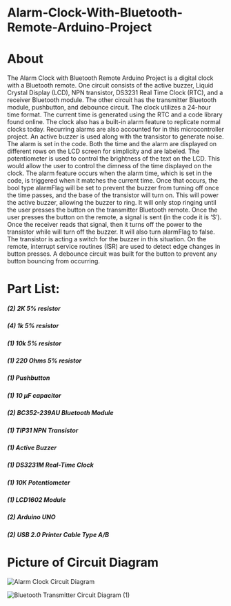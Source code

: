 # Alarm-Clock-With-Bluetooth-Remote-Arduino-Project

# About
The Alarm Clock with Bluetooth Remote Arduino Project is a digital clock with a Bluetooth remote.
One circuit consists of the active buzzer, Liquid Crystal Display (LCD), NPN transistor, DS3231 Real Time Clock (RTC), and a receiver Bluetooth module. 
The other circuit has the transmitter Bluetooth module, pushbutton, and debounce circuit. 
The clock utilizes a 24-hour time format. The current time is generated using the RTC and a code library found online. 
The clock also has a built-in alarm feature to replicate normal clocks today. Recurring alarms are also accounted for in this microcontroller project. 
An active buzzer is used along with the transistor to generate noise. The alarm is set in the code. 
Both the time and the alarm are displayed on different rows on the LCD screen for simplicity and are labeled. 
The potentiometer is used to control the brightness of the text on the LCD. This would allow the user to control the dimness of the time displayed on the clock. 
The alarm feature occurs when the alarm time, which is set in the code, is triggered when it matches the current time. 
Once that occurs, the bool type alarmFlag will be set to prevent the buzzer from turning off once the time passes, and the base of the transistor will turn on. 
This will power the active buzzer, allowing the buzzer to ring. 
It will only stop ringing until the user presses the button on the transmitter Bluetooth remote. 
Once the user presses the button on the remote, a signal is sent (in the code it is ‘S’).
Once the receiver reads that signal, then it turns off the power to the transistor while will turn off the buzzer. 
It will also turn alarmFlag to false. The transistor is acting a switch for the buzzer in this situation. 
On the remote, interrupt service routines (ISR) are used to detect edge changes in button presses. 
A debounce circuit was built for the button to prevent any button bouncing from occurring. 

# Part List:
##### (2) 2K 5% resistor	
##### (4) 1k 5% resistor	
##### (1) 10k 5% resistor	
##### (1) 220 Ohms 5% resistor	
##### (1) Pushbutton	
##### (1) 10 µF capacitor	
##### (2) BC352-239AU Bluetooth Module	
##### (1) TIP31 NPN Transistor	
##### (1) Active Buzzer	
##### (1) DS3231M Real-Time Clock	
##### (1) 10K Potentiometer	
##### (1) LCD1602 Module	
##### (2) Arduino UNO	
##### (2) USB 2.0 Printer Cable Type A/B	

# Picture of Circuit Diagram

![Alarm Clock Circuit Diagram](https://user-images.githubusercontent.com/129560634/234762866-65273b2f-6491-435d-a2e7-8eebdbbbb4d7.png)


![Bluetooth Transmitter Circuit Diagram (1)](https://user-images.githubusercontent.com/129560634/234779232-78c8b781-15bf-4402-819d-f0bf2efefe97.png)
